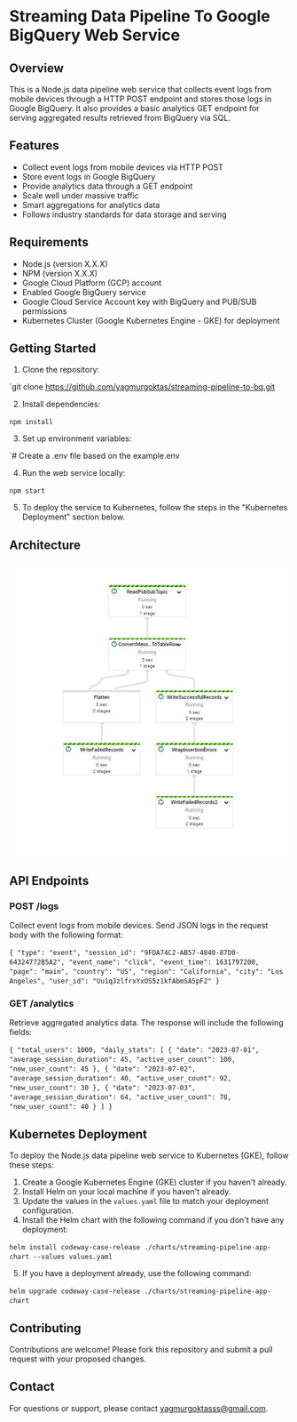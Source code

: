 # Streaming Data Pipeline To Google BigQuery Web Service

## Overview

This is a Node.js data pipeline web service that collects event logs from mobile devices through a HTTP POST endpoint and stores those logs in Google BigQuery. It also provides a basic analytics GET endpoint for serving aggregated results retrieved from BigQuery via SQL.

## Features

-   Collect event logs from mobile devices via HTTP POST
-   Store event logs in Google BigQuery
-   Provide analytics data through a GET endpoint
-   Scale well under massive traffic
-   Smart aggregations for analytics data
-   Follows industry standards for data storage and serving

## Requirements

-   Node.js (version X.X.X)
-   NPM (version X.X.X)
-   Google Cloud Platform (GCP) account
-   Enabled Google BigQuery service
-   Google Cloud Service Account key with BigQuery and PUB/SUB permissions
-   Kubernetes Cluster (Google Kubernetes Engine - GKE) for deployment

## Getting Started

1.  Clone the repository:

`git clone https://github.com/yagmurgoktas/streaming-pipeline-to-bq.git

2.  Install dependencies:

`npm install` 

3.  Set up environment variables:

`# Create a .env file based on the example.env

4.  Run the web service locally:

`npm start` 

5.  To deploy the service to Kubernetes, follow the steps in the "Kubernetes Deployment" section below.

## Architecture

![DataFlow Architecture](./public/dataflow.jpg "DataFlow Architecture")

## API Endpoints

### POST /logs

Collect event logs from mobile devices. Send JSON logs in the request body with the following format:


`{
  "type": "event",
  "session_id": "9FDA74C2-AB57-4840-87D0-64324772B5A2",
  "event_name": "click",
  "event_time": 1631797200,
  "page": "main",
  "country": "US",
  "region": "California",
  "city": "Los Angeles",
  "user_id": "Uu1qJzlfrxYxOS5z1kfAbmSA5pF2"
}` 

### GET /analytics

Retrieve aggregated analytics data. The response will include the following fields:

`{
  "total_users": 1000,
  "daily_stats": [
    {
      "date": "2023-07-01",
      "average_session_duration": 45,
      "active_user_count": 100,
      "new_user_count": 45
    },
    {
      "date": "2023-07-02",
      "average_session_duration": 40,
      "active_user_count": 92,
      "new_user_count": 30
    },
    {
      "date": "2023-07-03",
      "average_session_duration": 64,
      "active_user_count": 78,
      "new_user_count": 40
    }
  ]
}` 

## Kubernetes Deployment

To deploy the Node.js data pipeline web service to Kubernetes (GKE), follow these steps:

1.  Create a Google Kubernetes Engine (GKE) cluster if you haven't already.
2.  Install Helm on your local machine if you haven't already.
3.  Update the values in the `values.yaml` file to match your deployment configuration.
4.  Install the Helm chart with the following command if you don't have any deployment:

`helm install codeway-case-release ./charts/streaming-pipeline-app-chart --values values.yaml`

5. If you have a deployment already, use the following command:

`helm upgrade codeway-case-release ./charts/streaming-pipeline-app-chart`

## Contributing

Contributions are welcome! Please fork this repository and submit a pull request with your proposed changes.

## Contact

For questions or support, please contact [yagmurgoktasss@gmail.com](mailto:your-email@example.com).